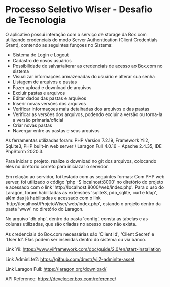 # Processo Seletivo Wiser - Desafio de Tecnologia

O aplicativo possui interação com o serviço de storage da Box.com utilizando credenciais do modo Server Authentication (Client Credentials Grant), contendo as seguintes funçoes no Sistema: 
 - Sistema de Login e Logout
 - Cadastro de novos usuários
 - Possibilidade de salvar/alterar as credenciais de acesso ao Box.com no sistema
 - Visualizar informações armazenadas do usuário e alterar sua senha
 - Listagem de arquivos e pastas
 - Fazer upload e download de arquivos
 - Excluir pastas e arquivos
 - Editar dados das pastas e arquivos
 - Inserir novas versões dos arquivos
 - Verificar informaçoes mais detalhadas dos arquivos e das pastas
 - Verificar as versões dos arquivos, podendo excluir a versão ou torna-la a versão primaria/oficial
 - Criar novas pastas
 - Navergar entre as pastas e seus arquivos

As ferramentas utilizadas foram: PHP Version 7.2.19, Framework  Yii2, SqLite3, PHP built-in web server / Laragon Full 4.0.16 + Apache 2.4.35, IDE PhpStorm 2020.3.

Para iniciar o projeto, realize o download no git dos arquivos, colocando eles no diretorio correto para iniciazar o servidor.

Em relação ao servidor, foi testado com as seguintes formas: Com PHP web server, foi utilizado o código 'php -S localhost:8000' no diretório do projeto e acessado com o link 'http://localhost:8000/web/index.php'. Para o uso do Laragon, foram habilitadas as extensões 'sqlite3, pdo_sqlite, curl e ldap', além das já habilitadas e acessado com o link 'http://localhost/ProjetoWiser/web/index.php', estando o projeto dentro da pasta 'www' no diretório do Laragon.

No arquivo 'db.php', dentro da pasta 'config', consta as tabelas e as colunas utilizadas, que são criadas no acesso caso não exista.

As credenciais do Box.com necessárias são 'Client Id', 'Client Secret' e 'User Id'. Elas podem ser inseridas dentro do sistema ou via banco.

Link Yii:
https://www.yiiframework.com/doc/guide/2.0/en/start-installation

Link AdminLte2:
https://github.com/dmstr/yii2-adminlte-asset

Link Laragon Full:
https://laragon.org/download/

API Reference:
https://developer.box.com/reference/
